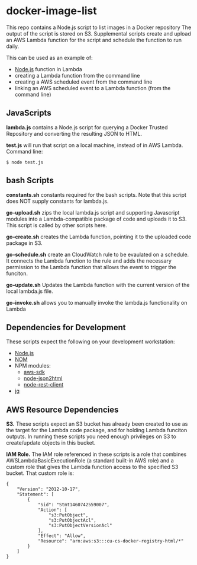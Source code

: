 # docker-image-list

This repo contains a Node.js script to list images in a Docker repository The output of the script is stored on S3. Supplemental scripts create and upload an AWS Lambda function for the script and schedule the function to run daily. 

This can be used as an example of:
* [Node.js](https://nodejs.org/en/) function in Lambda
* creating a Lambda function from the command line
* creating a AWS scheduled event from the command line
* linking an AWS scheduled event to a Lambda function (from the command line)

## JavaScripts

**lambda.js** contains a Node.js script for querying a Docker Trusted Repository and converting the resulting JSON to HTML.

**test.js** will run that script on a local machine, instead of in AWS Lambda. Command line:

  ```
  $ node test.js
  ```

## bash Scripts

**constants.sh** constants required for the bash scripts. Note that this script does NOT supply constants for lambda.js.

**go-upload.sh** zips the local lambda.js script and supporting Javascript modules into a Lambda-compatible package of code and uploads it to S3. This script is called by other scripts here.

**go-create.sh** creates the Lambda function, pointing it to the uploaded code package in S3.

**go-schedule.sh**  create an CloudWatch rule to be evaulated on a schedule. It connects the Lambda function to the rule and adds the necessary permission to the Lambda function that allows the event to trigger the funciton.

**go-update.sh** Updates the Lambda function with the current version of the local lambda.js file.

**go-invoke.sh** allows you to manually invoke the lambda.js functionality on Lambda

## Dependencies for Development

These scripts expect the following on your development workstation:
* [Node.js](https://nodejs.org/en/)
* [NOM](https://www.npmjs.com/)
* NPM modules:
  * [aws-sdk](https://www.npmjs.com/package/aws-sdk)
  * [node-json2html](https://www.npmjs.com/package/node-json2html)
  * [node-rest-client](https://www.npmjs.com/package/node-rest-client)
* [jq](https://stedolan.github.io/jq/)

## AWS Resource Dependencies

**S3.** These scripts expect an S3 bucket has already been created to use as the target for the Lambda code package, and for holding Lambda funciton outputs. In running these scripts you need enough privileges on S3 to create/update objects in this bucket. 

**IAM Role.** The IAM role referenced in these scripts is a role that combines AWSLambdaBasicExecutionRole (a standard built-in AWS role) and a custom role that gives the Lambda function access to the specified S3 bucket. That custom role is: 

```
{
    "Version": "2012-10-17",
    "Statement": [
        {
            "Sid": "Stmt1460742559007",
            "Action": [
                "s3:PutObject",
                "s3:PutObjectAcl",
                "s3:PutObjectVersionAcl"
            ],
            "Effect": "Allow",
            "Resource": "arn:aws:s3:::cu-cs-docker-registry-html/*"
        }
    ]
}
```





